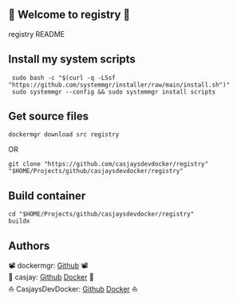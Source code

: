 ## 👋 Welcome to registry 🚀  

registry README  
  
  
## Install my system scripts  

```shell
 sudo bash -c "$(curl -q -LSsf "https://github.com/systemmgr/installer/raw/main/install.sh")"
 sudo systemmgr --config && sudo systemmgr install scripts  
```

## Get source files  

```shell
dockermgr download src registry
```

OR

```shell
git clone "https://github.com/casjaysdevdocker/registry" "$HOME/Projects/github/casjaysdevdocker/registry"
```

## Build container  

```shell
cd "$HOME/Projects/github/casjaysdevdocker/registry"
buildx 
```

## Authors  

📽 dockermgr: [Github](https://github.com/dockermgr) 📽  
🤖 casjay: [Github](https://github.com/casjay) [Docker](https://hub.docker.com/r/casjay) 🤖  
⛵ CasjaysDevDocker: [Github](https://github.com/casjaysdevdocker) [Docker](https://hub.docker.com/r/casjaysdevdocker) ⛵  
